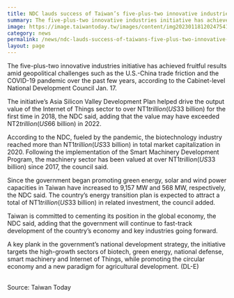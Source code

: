 ```yaml
---
title: NDC lauds success of Taiwan’s five-plus-two innovative industries plan
summary: The five-plus-two innovative industries initiative has achieved fruitful results amid geopolitical challenges such as the U.S.-China trade friction and the COVID-19 pandemic over the past few years, according to the Cabinet-level National Development Council Jan. 17.
image: https://image.taiwantoday.tw/images/content/img20230118120247541_800.jpg
category: news
permalink: /news/ndc-lauds-success-of-taiwans-five-plus-two-innovative-industries-plan/
layout: page
---
```


The five-plus-two innovative industries initiative has achieved fruitful results amid geopolitical challenges such as the U.S.-China trade friction and the COVID-19 pandemic over the past few years, according to the Cabinet-level National Development Council Jan. 17.
 
The initiative’s Asia Silicon Valley Development Plan helped drive the output value of the Internet of Things sector to over NT$1 trillion (US$33 billion) for the first time in 2018, the NDC said, adding that the value may have exceeded NT$2 trillion (US$66 billion) in 2022.
 
According to the NDC, fueled by the pandemic, the biotechnology industry reached more than NT$1 trillion (US$33 billion) in total market capitalization in 2020. Following the implementation of the Smart Machinery Development Program, the machinery sector has been valued at over NT$1 trillion (US$33 billion) since 2017, the council said.
 
Since the government began promoting green energy, solar and wind power capacities in Taiwan have increased to 9,157 MW and 568 MW, respectively, the NDC said. The country’s energy transition plan is expected to attract a total of NT$1 trillion (US$33 billion) in related investment, the council added.

Taiwan is committed to cementing its position in the global economy, the NDC said, adding that the government will continue to fast-track development of the country’s economy and key industries going forward.
 
A key plank in the government’s national development strategy, the initiative targets the high-growth sectors of biotech, green energy, national defense, smart machinery and Internet of Things, while promoting the circular economy and a new paradigm for agricultural development. (DL-E)

<br/>
Source: Taiwan Today
